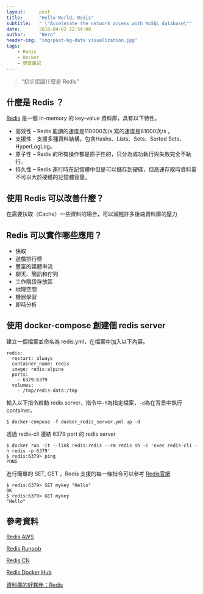 ```yaml
---
layout:     post
title:      "Hello World, Redis"
subtitle:   " \"Accelerate the network access with NoSQL database\""
date:       2018-04-02 22:54:00
author:     "Nero"
header-img: "img/post-bg-data visualization.jpg"
tags:
    - Redis
    - Docker
    - 學習筆記
---
```

> “初步認識什麼是 Redis”

## 什麼是 Redis ？

[Redis](https://redis.io/support) 是一個 in-memory 的 key-value 資料庫，具有以下特性。

* 高效性 – Redis 能讀的速度是110000次/s,寫的速度是81000次/s 。
* 支援性 - 支援多種資料結構，包含Hashs、Lists、Sets、Sorted Sets、HyperLogLog。
* 原子性 – Redis 的所有操作都是原子性的，只分為成功執行與失敗完全不執行。
* 持久性 – Redis 運行時在記憶體中但是可以儲存到硬碟，但高速存取時資料量不可以大於硬體的記憶體容量。

## 使用 Redis 可以改善什麼？

在需要快取（Cache）一些資料的場合，可以減輕許多後端資料庫的壓力

## Redis 可以實作哪些應用？

* 快取
* 遊戲排行榜
* 豐富的媒體串流
* 聊天、簡訊和佇列
* 工作階段存放區
* 地理空間
* 機器學習
* 即時分析

## 使用 docker-compose 創建個 redis server
建立一個檔案並命名為 redis.yml，在檔案中加入以下內容。
```
redis:
  restart: always
  container_name: redis
  image: redis:alpine
  ports:
    - 6379:6379
  volumes:
    - /tmp/redis-data:/tmp
```
輸入以下指令啟動 redis server，指令中`-f`為指定檔案，`-d`為在背景中執行 container。
```
$ docker-compose -f docker_redis_server.yml up -d
```
透過 redis-cli 連結 6379 port 的 redis server
```
$ docker run -it --link redis:redis --rm redis sh -c 'exec redis-cli -h redis -p 6379'
$ redis:6379> ping
PONG
```
進行簡單的 SET, GET ，Redis 支援的每一條指令可以參考 [Redis官網](https://redis.io/commands)
```
$ redis:6379> SET mykey "Hello"
OK
$ redis:6379> GET mykey
"Hello"
```

## 參考資料

[Redis AWS](https://aws.amazon.com/tw/redis/)

[Redis Runoob](http://www.runoob.com/redis/redis-data-types.html)

[Redis CN](http://www.redis.cn/)

[Redis Docker Hub](https://hub.docker.com/_/redis/)

[資料庫的好夥伴：Redis](https://blog.techbridge.cc/2016/06/18/redis-introduction/)

